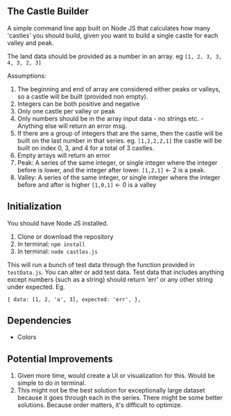## The Castle Builder

A simple command line app built on Node JS that calculates how many 'castles' you should build, given you want to build a single castle for each valley and peak. 

The land data should be provided as a number in an array. eg `[1, 2, 3, 3, 4, 3, 2, 3]`

Assumptions:
1. The beginning and end of array are considered either peaks or valleys, so a castle will be built (provided non empty).
2. Integers can be both positive and negative
3. Only one castle per valley or peak
4. Only numbers should be in the array input data - no strings etc. - Anything else will return an error msg.
5. If there are a group of integers that are the same, then the castle will be built on the last number in that series. eg. `[1,2,2,2,1]` the castle will be built on index 0, 3, and 4 for a total of 3 castles.
6. Empty arrays will return an error
7. Peak: A series of the same integer, or single integer where the integer before is lower, and the integer after lower. `[1,2,1]` <- 2 is a peak.
8. Valley: A series of the same integer, or single integer where the integer before and after is higher `[1,0,1]` <- 0 is a valley

## Initialization

You should have Node JS installed.

1. Clone or download the repository
2. In terminal: `npm install`
3. In terminal: `node castles.js`

This will run a bunch of test data through the function provided in `testData.js`. You can alter or add test data. Test data that includes anything except numbers (such as a string) should return 'err' or any other string under expected. Eg.

`
{
    data: [1, 2, 'a', 3],
    expected: 'err',
},
`
## Dependencies 

- Colors

## Potential Improvements

1. Given more time, would create a UI or visualization for this. Would be simple to do in terminal.
2. This might not be the best solution for exceptionally large dataset because it goes through each in the series. There might be some better solutions.
   Because order matters, it's difficult to optimize.